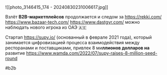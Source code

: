 
![[photo_3146415_174 - 20240830231006617.jpg]]

Взлёт **B2B-маркетплейсов** продолжается и следом за https://rekki.com/ https://www.bazaar-tech.com/ https://www.dastgyr.com/ можно наблюдать нового игрока из ОАЭ 🇦🇪 

Стартап https://supy.io/ (основанный в феврале 2021 года), который занимается цифровизацией процесса взаимодействия между ресторанами и поставщиками, привлек 8 ми**ллионов долларов на** развитие https://www.wamda.com/2022/07/supy-raises-8-million-seed-round

#b2b